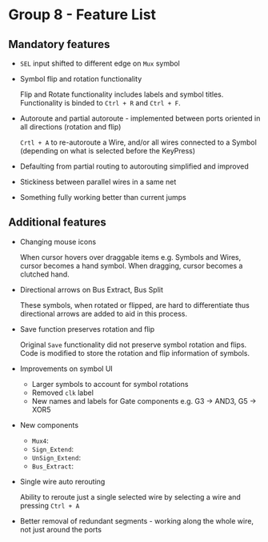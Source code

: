 # Group 8 - Feature List
## Mandatory features
- `SEL` input shifted to different edge on `Mux` symbol 

- Symbol flip and rotation functionality 

    Flip and Rotate functionality includes labels and symbol titles. Functionality is binded to `Ctrl + R` and `Ctrl + F`. 

- Autoroute and partial autoroute - implemented between ports oriented in all directions (rotation and flip)

    `Crtl + A` to re-autoroute a Wire, and/or all wires connected to a Symbol (depending on what is selected before the KeyPress)

- Defaulting from partial routing to autorouting simplified and improved

- Stickiness between parallel wires in a same net

- Something fully working better than current jumps

## Additional features
- Changing mouse icons 

    When cursor hovers over draggable items e.g. Symbols and Wires, cursor becomes a hand symbol. When dragging, cursor becomes a clutched hand.    

- Directional arrows on Bus Extract, Bus Split

    These symbols, when rotated or flipped, are hard to differentiate thus directional arrows are added to aid in this process.

- Save function preserves rotation and flip 

    Original `Save` functionality did not preserve symbol rotation and flips. Code is modified to store the rotation and flip information of symbols. 

- Improvements on symbol UI
    - Larger symbols to account for symbol rotations
    - Removed `clk` label 
    - New names and labels for Gate components e.g. G3 -> AND3, G5 -> XOR5

- New components
  - `Mux4`: 
  - `Sign_Extend`: 
  - `UnSign_Extend`:
  - `Bus_Extract`:

- Single wire auto rerouting

    Ability to reroute just a single selected wire by selecting a wire and pressing `Ctrl + A`

- Better removal of redundant segments - working along the whole wire, not just around the ports
